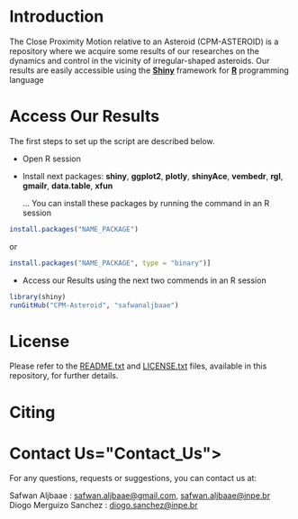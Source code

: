 
# Introduction<a name="introduction"></a>
The Close Proximity Motion relative to an Asteroid (CPM-ASTEROID) is a repository where we acquire some results of our researches on the dynamics and control in the vicinity of irregular-shaped asteroids. Our results are easily accessible using the [**Shiny**](https://www.shinyapps.io/) framework for [**R**](https://www.r-project.org/) programming language

# Access Our Results<a name="Access_Results"></a>

 The first steps to set up the script are described below.  
 
 - Open R session   
 
 - Install next packages: **shiny**, **ggplot2**, **plotly**, **shinyAce**, **vembedr**, **rgl**, **gmailr**, **data.table**, **xfun**  
 
   ... You can install these packages by running the command in an R session  
   
```R
install.packages("NAME_PACKAGE")
```  
or 

```R
install.packages("NAME_PACKAGE", type = "binary")] 
```  

 - Access our Results using the next two commends in an R session  
 
  ```R
 library(shiny) 
 runGitHub("CPM-Asteroid", "safwanaljbaae")
 ```
# License<a name="citing"></a>
Please refer to the [README.txt](https://github.com/safwanaljbaae/CPM-ASTEROID/blob/master/README.md) and [LICENSE.txt](https://github.com/safwanaljbaae/CPM-ASTEROID/blob/master/LICENSE) files, available in this repository, for further details.

# Citing<a name="citing"></a>

# Contact Us="Contact_Us"></a>
For any questions, requests or suggestions, you can contact us at:  

Safwan Aljbaae         : <a href="mailto:safwan.aljbaae@gmail.com">safwan.aljbaae@gmail.com</a>, <a href="mailto:safwan.aljbaae@inpe.br">safwan.aljbaae@inpe.br</a>   
Diogo Merguizo Sanchez : <a href="mailto:diogo.sanchez@inpe.br">diogo.sanchez@inpe.br</a>

